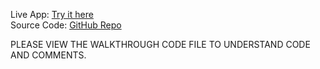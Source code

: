  Live App: [Try it here](https://bondapppy-4qmy9xr5ixq7fmqego4qsu.streamlit.app/)  
 Source Code: [GitHub Repo](https://github.com/ibti2000/BondIPVProjectFin)
 
 PLEASE VIEW THE WALKTHROUGH CODE FILE TO UNDERSTAND CODE AND COMMENTS.
